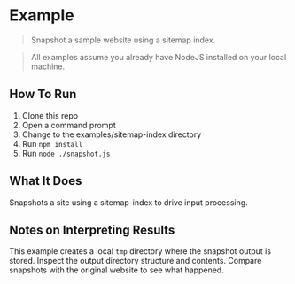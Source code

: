 # Example

> Snapshot a sample website using a sitemap index.

> All examples assume you already have NodeJS installed on your local machine.

## How To Run
1. Clone this repo
2. Open a command prompt
3. Change to the examples/sitemap-index directory
4. Run `npm install`
5. Run `node ./snapshot.js`

## What It Does
Snapshots a site using a sitemap-index to drive input processing.

## Notes on Interpreting Results
This example creates a local `tmp` directory where the snapshot output is stored.
Inspect the output directory structure and contents.
Compare snapshots with the original website to see what happened.
